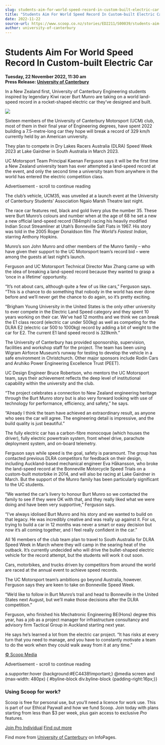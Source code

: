 ```yaml
---
slug: students-aim-for-world-speed-record-in-custom-built-electric-car
title: "Students Aim For World Speed Record In Custom-built Electric Car"
date: 2022-11-22
source-url: https://www.scoop.co.nz/stories/ED2211/S00039/students-aim-for-world-speed-record-in-custom-built-electric-car.htm
author: university-of-canterbury
---
```

Students Aim For World Speed Record In Custom-built Electric Car
================================================================

**Tuesday, 22 November 2022, 11:30 am**  
**Press Release: [University of Canterbury](https://info.scoop.co.nz/University_of_Canterbury)**

In a New Zealand first, University of Canterbury Engineering students inspired by legendary Kiwi racer Burt Munro are taking on a world land-speed record in a rocket-shaped electric car they’ve designed and built.

![](https://img.scoop.co.nz/stories/images/2211/zfb942fjnzvxny3f.jpg)

Sixteen members of the University of Canterbury Motorsport (UCM) club, most of them in their final year of Engineering degrees, have spent 2022 building a 7.5-metre-long car they hope will break a record of 329 km/h currently held by an American university.

They plan to compete in Dry Lakes Racers Australia (DLRA) Speed Week 2023 at Lake Gairdner in South Australia in March 2023.

UC Motorsport Team Principal Kaenan Ferguson says it will be the first time a New Zealand university team has ever attempted a land-speed record at the event, and only the second time a university team from anywhere in the world has entered the electric competition class.

Advertisement - scroll to continue reading





The club’s vehicle, UCM35, was unveiled at a launch event at the University of Canterbury Students’ Association Ngaio Marsh Theatre last night.

The race car features red, black and gold livery plus the number 35. These were Burt Munro’s colours and number when at the age of 68 he set a new a new official land-speed record (184mph) racing his heavily modified Indian Scout Streamliner at Utah’s Bonneville Salt Flats in 1967. His story was told in the 2005 Roger Donaldson film _The World’s Fastest Indian_, starring Anthony Hopkins.

Munro’s son John Munro and other members of the Munro family – who have given their support to the UC Motorsport team’s record bid – were among the guests at last night’s launch.

Ferguson and UC Motorsport Technical Director Max Zhang came up with the idea of breaking a land-speed record because they wanted to grasp a ‘once in a lifetime’ opportunity.

“It’s not about cars, although quite a few of us like cars,” Ferguson says. “This is a chance to do something that nobody in the world has ever done before and we’ll never get the chance to do again, so it’s pretty exciting.

“Brigham Young University in the United States is the only other university to ever compete in the Electric Land Speed category and they spent 10 years working on their car. We’ve had 12 months and we think we can break the E1 class record (electric car under 500kg) as well as competing for the DLRA E2 (electric car 500 to 1000kg) record by adding a bit of weight to the car for E2. The current E1 land speed record is 329kmh.”

The University of Canterbury has provided sponsorship, supervision, facilities and workshop staff for the project. The team has been using Wigram Airforce Museum’s runway for testing to develop the vehicle in a safe environment in Christchurch. Other major sponsors include Rodin Cars and Aruhiko Power Engineering Excellence Trust (PEET).

UC Design Engineer Bruce Robertson, who mentors the UC Motorsport team, says their achievement reflects the deep level of institutional capability within the university and the club.

“The project celebrates a connection to New Zealand engineering heritage through the Burt Munro story but is also very forward looking with use of technology for performance, efficiency, and safety,” he says.

“Already I think the team have achieved an extraordinary result, as anyone who sees the car will agree. The engineering detail is impressive, and the build quality is just beautiful.”

The fully electric car has a carbon-fibre monocoque (which houses the driver), fully electric powertrain system, front wheel drive, parachute deployment system, and on-board telemetry.

Ferguson says while speed is the goal, safety is paramount. The group has contacted previous DLRA competitors for feedback on their design, including Auckland-based mechanical engineer Eva Håkansson, who broke the land-speed record at the Bonneville Motorcycle Speed Trials on a custom-built motorbike in 2014, and will also be racing at Lake Gairdner in March. But the support of the Munro family has been particularly significant to the UC students.

“We wanted the car’s livery to honour Burt Munro so we contacted the family to see if they were OK with that, and they really liked what we were doing and have been very supportive,” Ferguson says.

“I’ve always idolised Burt Munro and his story and we wanted to build on that legacy. He was incredibly creative and was really up against it. For us, trying to build a car in 12 months was never a smart or easy decision but now it’s all coming together, and I feel really confident in the car.”

All 16 members of the club team plan to travel to South Australia for DLRA Speed Week in March where they will camp in the searing heat of the outback. It’s currently undecided who will drive the bullet-shaped electric vehicle for the record attempt, but the students will work it out soon.

Cars, motorbikes, and trucks driven by competitors from around the world are raced at the annual event to achieve speed records.

The UC Motorsport team’s ambitions go beyond Australia, however. Ferguson says they are keen to take on Bonneville Speed Week.

“We’d like to follow in Burt Munro’s trail and head to Bonneville in the United States next August, but we’ll make those decisions after the DLRA competition.”

Ferguson, who finished his Mechatronic Engineering BE(Hons) degree this year, has a job as a project manager for infrastructure consultancy and advisory firm Tactical Group in Auckland starting next year.

He says he’s learned a lot from the electric car project. “It has risks at every turn that you need to manage, and you have to constantly motivate a team to do the work when they could walk away from it at any time.”

[© Scoop Media](http://www.scoop.co.nz/about/terms.html)  

Advertisement - scroll to continue reading



a.supporter:hover {background:#EC4438!important;} @media screen and (max-width: 480px) { #byline-block div.byline-block {padding-right:16px;}}

### Using Scoop for work?

Scoop is free for personal use, but you’ll need a licence for work use. This is part of our Ethical Paywall and how we fund Scoop. Join today with plans starting from less than $3 per week, plus gain access to exclusive _Pro_ features.  
  
[Join Pro Individual](https://pro.scoop.co.nz/Individual/?from=ProIn24) [Find out more](https://pro.scoop.co.nz/using-scoop-for-work/?from=ProIn24)

Find more from [University of Canterbury](https://info.scoop.co.nz/University_of_Canterbury) on InfoPages.